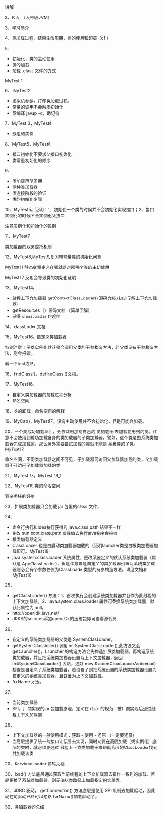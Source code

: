 讲解

2、R 大 （大神级JVM）

3、学习简介

4、类加载过程，结束生命周期，类的使用和卸载（c1 ）

5、

- 初始化，类的主动使用
- 类的加载
- 加载 .class 文件的方式

MyTest 1 

6、 MyTest2

- 虚拟机参数，打印类加载过程。
- 常量的调用不会触发初始化
- 反编译 javap -c，助记符

7、MyTest 3，MyTest4

- 数组的实例

8、MyTest5，MyTest6

- 接口初始化不要求父接口初始化
- 类常量初始化的顺序

9、

- 类加载声明周期
- 两种类加载器
- 类连接阶段的验证
- 类的初始化步骤

10、MyTest5。证明：1、初始化一个类的时候并不会初始化实现接口；2、接口实例化的时候不会实例化父接口

注意实例化和初始化的区别

11、MyTest7

类加载器的双亲委托机制

12、MyTest8,MyTest9,复习带常量类的初始化问题

MyTest11 静态变量定义在哪就是对那哪个类的主动使用

MyTest12 反射会导致类的初始化证明

13、MyTest14。

- 线程上下文加载器 getContextClassLoader() 源码文档.(初步了解上下文加载器)
- getResources（）源码文档 （简单了解）
- 获得 classLoader 的途径

14、classLoder 文档

15、MyTest16，自定义类加载器

特别注意：子类实例化默认是会调用父类的无参构造方法，若父类没有无参构造方法，则会报错。

看一下test方法。

16、findClass()，defineClass ()文档。 

17、MyTest16。

- 自定义类加载器的加载过程分析
- 命名空间

18、类的卸载，命名空间的解释

19、MyCat()，MyTest17。没有主动使用并不会初始化，但是可能会加载。

20、一个类成功加载以后，会尝试用加载自己的 类加载器 去加载使用到的类。注意不会使用到成功加载自身的类加载器的子类加载器。譬如，这个类是由系统类加载器完成加载的，那么另外需要尝试加载的类就不能是 系统类的子类。 MyTest17.

命名空间，不同类加载器之间不可见，子加载器可访问父加载器加载的类，父加载器不可访问子加载器加载的类

21、MyTest 18，MyTest 19_1

22、MyTest19 类的命名空间

双亲委托的好处

23、扩展类加载器只会加载 jar 包里的class 文件。

24、

- 命令行执行和idea执行获得的 java.class.path 结果不一样
- 更改 sun.boot.class.path 属性值去执行java程序会报错
- 根类加载器定义
- ClassLoader 也是由启动类加载器加载的（证明launcher类是由根类加载器加载即可。MyTest18）
- java.system.class.loader 系统属性，更改系统定义的默认系统类加载器（默认是 AppClassLoader），但是注意若是自定义的类加载器设置为系统类加载器则必会有个参数仅仅为ClassLoade 类型的有参构造方法。详见文档和MyTest16

25、

- getClassLoader() 方法：1、首次执行会创建系统类加载器并且作为此线程的上下文加载器。2、java.system.class.loader 属性可替换系统类加载器，默认此属性为 null。
- http://openjdk.java.net/
- JDKS的sources添加openJDk的压缩包即可查看源代码

26、

- 自定义的系统类加载器的父类是 SystemClasLoader。
- getSystemClassloder() 调用 initSystemClassLoader(),此方法又会 getLauncher()，Launcher 的构造方法会先构造扩展类加载器，再构造系统类加载器，并且把系统类加载器设置为上下文加载器，返回 initSystemClassLoader() 方法，通过 new SystemClassLoaderAction(scl)  检查是自定义了系统类加载器，若设置了则把系统设置的系统类加载器设置为自定义的系统类加载器，且设置为上下文加载器。
- forName 方法。

 27、

- 当前类加载器
- SPI，厂商实现的jar 包加载原理，定义在 rt.jar 的规范，被厂商实现后通过线程上下文加载器

28、

- 上下文加载器的一般使用模式：获取 - 使用 - 还原 （一定要还原）
- 当高层提供了统一的接口让低层去实现，同时又要在高层加载（或实例化）底层的类时，就必须要通过     线程上下文类加载器来帮助高层的ClassLoader找到并加载该类

29、ServieceLoader 源码文档

30、load() 方法底层通过获取当前线程的上下文加载器去操作一系列的加载。若是更换了系统类加载器，则无法从类路径上加载指定的实现类。

31、JDBC 驱动， getConnection() 方法底层是使用 SPI 机制去加载驱动，因此现在的驱动已经可以忽略 forName()加载驱动了。

32、类加载器的总结